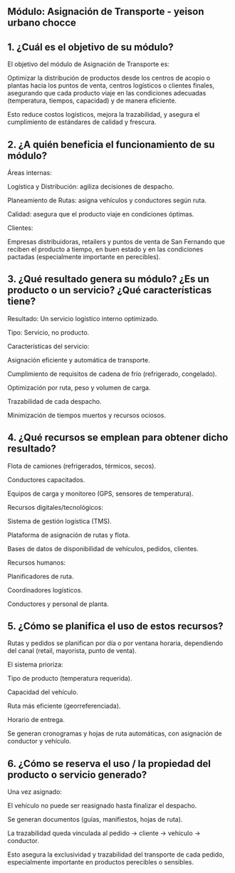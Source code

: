 ## Módulo: Asignación de Transporte - yeison urbano chocce


## 1. ¿Cuál es el objetivo de su módulo?

El objetivo del módulo de Asignación de Transporte es:

Optimizar la distribución de productos desde los centros de acopio o plantas hacia los puntos de venta, centros logísticos o clientes finales, asegurando que cada producto viaje en las condiciones adecuadas (temperatura, tiempos, capacidad) y de manera eficiente.

Esto reduce costos logísticos, mejora la trazabilidad, y asegura el cumplimiento de estándares de calidad y frescura.

## 2. ¿A quién beneficia el funcionamiento de su módulo?

Áreas internas:

Logística y Distribución: agiliza decisiones de despacho.

Planeamiento de Rutas: asigna vehículos y conductores según ruta.

Calidad: asegura que el producto viaje en condiciones óptimas.

Clientes:

Empresas distribuidoras, retailers y puntos de venta de San Fernando que reciben el producto a tiempo, en buen estado y en las condiciones pactadas (especialmente importante en perecibles).


## 3. ¿Qué resultado genera su módulo? ¿Es un producto o un servicio? ¿Qué características tiene?

Resultado: Un servicio logístico interno optimizado.

Tipo: Servicio, no producto.

Características del servicio:

Asignación eficiente y automática de transporte.

Cumplimiento de requisitos de cadena de frío (refrigerado, congelado).

Optimización por ruta, peso y volumen de carga.

Trazabilidad de cada despacho.

Minimización de tiempos muertos y recursos ociosos.

## 4. ¿Qué recursos se emplean para obtener dicho resultado?

Flota de camiones (refrigerados, térmicos, secos).

Conductores capacitados.

Equipos de carga y monitoreo (GPS, sensores de temperatura).

Recursos digitales/tecnológicos:

Sistema de gestión logística (TMS).

Plataforma de asignación de rutas y flota.

Bases de datos de disponibilidad de vehículos, pedidos, clientes.

Recursos humanos:

Planificadores de ruta.

Coordinadores logísticos.

Conductores y personal de planta.

## 5. ¿Cómo se planifica el uso de estos recursos?

Rutas y pedidos se planifican por día o por ventana horaria, dependiendo del canal (retail, mayorista, punto de venta).

El sistema prioriza:

Tipo de producto (temperatura requerida).

Capacidad del vehículo.

Ruta más eficiente (georreferenciada).

Horario de entrega.

Se generan cronogramas y hojas de ruta automáticas, con asignación de conductor y vehículo.

## 6. ¿Cómo se reserva el uso / la propiedad del producto o servicio generado?
Una vez asignado:

El vehículo no puede ser reasignado hasta finalizar el despacho.

Se generan documentos (guías, manifiestos, hojas de ruta).

La trazabilidad queda vinculada al pedido → cliente → vehículo → conductor.

Esto asegura la exclusividad y trazabilidad del transporte de cada pedido, especialmente importante en productos perecibles o sensibles.